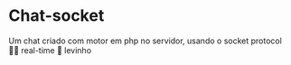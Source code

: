 # Chat-socket
Um chat criado com motor em php no servidor, usando o socket protocol 🤘🏿 real-time 🍃 levinho
